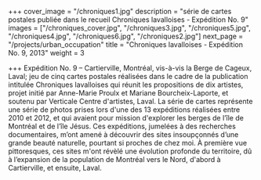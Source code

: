 +++
cover_image = "/chroniques1.jpg"
description = "série de cartes postales publiée dans le recueil Chroniques lavalloises - Expédition No. 9"
images = ["/chroniques_cover.jpg", "/chroniques3.jpg", "/chroniques5.jpg", "/chroniques4.jpg", "/chroniques6.jpg", "/chroniques2.jpg"]
next_page = "/projects/urban_occupation"
title = "Chroniques lavalloises - Expédition No. 9, 2013"
weight = 3

+++
Expédition No. 9 – Cartierville, Montréal, vis-à-vis la Berge de Cageux, Laval; jeu de cinq cartes postales réalisées dans le cadre de la publication intitulée Chroniques lavalloises qui réunit les propositions de dix artistes, projet initié par Anne-Marie Proulx et Mariane Bourcheix-Laporte, et soutenu par Verticale Centre d'artistes, Laval. La série de cartes représente une série de photos prises lors d'une des 13 expéditions réalisées entre 2010 et 2012, et qui avaient pour mission d'explorer les berges de l’île de Montréal et de l’île Jésus. Ces expéditions, jumelées à des recherches documentaires, m’ont amené à découvrir des sites insoupçonnés d’une grande beauté naturelle, pourtant si proches de chez moi. À première vue pittoresques, ces sites m'ont révèlé une évolution profonde du territoire, dû à l’expansion de la population de Montréal vers le Nord, d'abord à Cartierville, et ensuite, Laval.